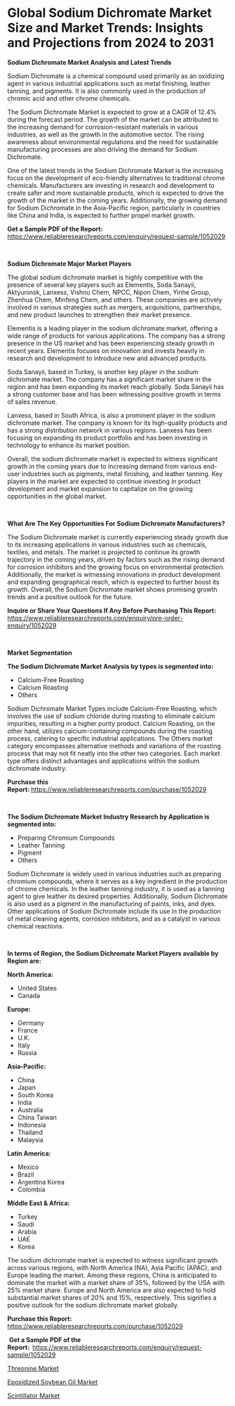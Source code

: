 <p><h1>Global Sodium Dichromate Market Size and Market Trends: Insights and Projections from 2024 to 2031</h1></p><p><strong>Sodium Dichromate Market Analysis and Latest Trends</strong></p>
<p><p>Sodium Dichromate is a chemical compound used primarily as an oxidizing agent in various industrial applications such as metal finishing, leather tanning, and pigments. It is also commonly used in the production of chromic acid and other chrome chemicals.</p><p>The Sodium Dichromate Market is expected to grow at a CAGR of 12.4% during the forecast period. The growth of the market can be attributed to the increasing demand for corrosion-resistant materials in various industries, as well as the growth in the automotive sector. The rising awareness about environmental regulations and the need for sustainable manufacturing processes are also driving the demand for Sodium Dichromate.</p><p>One of the latest trends in the Sodium Dichromate Market is the increasing focus on the development of eco-friendly alternatives to traditional chrome chemicals. Manufacturers are investing in research and development to create safer and more sustainable products, which is expected to drive the growth of the market in the coming years. Additionally, the growing demand for Sodium Dichromate in the Asia-Pacific region, particularly in countries like China and India, is expected to further propel market growth.</p></p>
<p><strong>Get a Sample PDF of the Report:&nbsp;</strong> <a href="https://www.reliableresearchreports.com/enquiry/request-sample/1052029">https://www.reliableresearchreports.com/enquiry/request-sample/1052029</a></p>
<p>&nbsp;</p>
<p><strong>Sodium Dichromate Major Market Players</strong></p>
<p><p>The global sodium dichromate market is highly competitive with the presence of several key players such as Elementis, Soda Sanayii, Aktyuninsk, Lanxess, Vishnu Chem, NPCC, Nipon Chem, Yinhe Group, Zhenhua Chem, Minfeng Chem, and others. These companies are actively involved in various strategies such as mergers, acquisitions, partnerships, and new product launches to strengthen their market presence.</p><p>Elementis is a leading player in the sodium dichromate market, offering a wide range of products for various applications. The company has a strong presence in the US market and has been experiencing steady growth in recent years. Elementis focuses on innovation and invests heavily in research and development to introduce new and advanced products.</p><p>Soda Sanayii, based in Turkey, is another key player in the sodium dichromate market. The company has a significant market share in the region and has been expanding its market reach globally. Soda Sanayii has a strong customer base and has been witnessing positive growth in terms of sales revenue.</p><p>Lanxess, based in South Africa, is also a prominent player in the sodium dichromate market. The company is known for its high-quality products and has a strong distribution network in various regions. Lanxess has been focusing on expanding its product portfolio and has been investing in technology to enhance its market position.</p><p>Overall, the sodium dichromate market is expected to witness significant growth in the coming years due to increasing demand from various end-user industries such as pigments, metal finishing, and leather tanning. Key players in the market are expected to continue investing in product development and market expansion to capitalize on the growing opportunities in the global market.</p></p>
<p>&nbsp;</p>
<p><strong>What Are The Key Opportunities For Sodium Dichromate Manufacturers?</strong></p>
<p><p>The Sodium Dichromate market is currently experiencing steady growth due to its increasing applications in various industries such as chemicals, textiles, and metals. The market is projected to continue its growth trajectory in the coming years, driven by factors such as the rising demand for corrosion inhibitors and the growing focus on environmental protection. Additionally, the market is witnessing innovations in product development and expanding geographical reach, which is expected to further boost its growth. Overall, the Sodium Dichromate market shows promising growth trends and a positive outlook for the future.</p></p>
<p><strong>Inquire or Share Your Questions If Any Before Purchasing This Report:</strong> <a href="https://www.reliableresearchreports.com/enquiry/pre-order-enquiry/1052029">https://www.reliableresearchreports.com/enquiry/pre-order-enquiry/1052029</a></p>
<p>&nbsp;</p>
<p><strong>Market Segmentation</strong></p>
<p><strong>The Sodium Dichromate Market Analysis by types is segmented into:</strong></p>
<p><ul><li>Calcium-Free Roasting</li><li>Calcium Roasting</li><li>Others</li></ul></p>
<p><p>Sodium Dichromate Market Types include Calcium-Free Roasting, which involves the use of sodium chloride during roasting to eliminate calcium impurities, resulting in a higher purity product. Calcium Roasting, on the other hand, utilizes calcium-containing compounds during the roasting process, catering to specific industrial applications. The Others market category encompasses alternative methods and variations of the roasting process that may not fit neatly into the other two categories. Each market type offers distinct advantages and applications within the sodium dichromate industry.</p></p>
<p><strong>Purchase this Report:&nbsp;</strong><a href="https://www.reliableresearchreports.com/purchase/1052029">https://www.reliableresearchreports.com/purchase/1052029</a></p>
<p>&nbsp;</p>
<p><strong>The Sodium Dichromate Market Industry Research by Application is segmented into:</strong></p>
<p><ul><li>Preparing Chromium Compounds</li><li>Leather Tanning</li><li>Pigment</li><li>Others</li></ul></p>
<p><p>Sodium Dichromate is widely used in various industries such as preparing chromium compounds, where it serves as a key ingredient in the production of chrome chemicals. In the leather tanning industry, it is used as a tanning agent to give leather its desired properties. Additionally, Sodium Dichromate is also used as a pigment in the manufacturing of paints, inks, and dyes. Other applications of Sodium Dichromate include its use in the production of metal cleaning agents, corrosion inhibitors, and as a catalyst in various chemical reactions.</p></p>
<p>&nbsp;</p>
<p><strong>In terms of Region, the Sodium Dichromate Market Players available by Region are:</strong></p>
<p>
    <p> <strong> North America: </strong>
        <ul>
            <li>United States</li>
            <li>Canada</li>
        </ul>
        </p> 
    <p> <strong> Europe: </strong>
        <ul>
            <li>Germany</li>
            <li>France</li>
            <li>U.K.</li>
            <li>Italy</li>
            <li>Russia</li>
        </ul>
        </p> 
    <p> <strong> Asia-Pacific: </strong>
        <ul>
            <li>China</li>
            <li>Japan</li>
            <li>South Korea</li>
            <li>India</li>
            <li>Australia</li>
            <li>China Taiwan</li>
            <li>Indonesia</li>
            <li>Thailand</li>
            <li>Malaysia</li>
        </ul>
        </p> 
    <p> <strong> Latin America: </strong>
        <ul>
            <li>Mexico</li>
            <li>Brazil</li>
            <li>Argentina Korea</li>
            <li>Colombia</li>
        </ul>
        </p> 
    <p> <strong> Middle East & Africa: </strong>
        <ul>
            <li>Turkey</li>
            <li>Saudi</li>
            <li>Arabia</li>
            <li>UAE</li>
            <li>Korea</li>
        </ul>
    </p>
    </p>
<p><p>The sodium dichromate market is expected to witness significant growth across various regions, with North America (NA), Asia Pacific (APAC), and Europe leading the market. Among these regions, China is anticipated to dominate the market with a market share of 35%, followed by the USA with 25% market share. Europe and North America are also expected to hold substantial market shares of 20% and 15%, respectively. This signifies a positive outlook for the sodium dichromate market globally.</p></p>
<p><strong>Purchase this Report: </strong><a href="https://www.reliableresearchreports.com/purchase/1052029">https://www.reliableresearchreports.com/purchase/1052029</a></p>
<p>&nbsp;<strong>Get a Sample PDF of the Report:&nbsp;&nbsp;</strong><a href="https://www.reliableresearchreports.com/enquiry/request-sample/1052029">https://www.reliableresearchreports.com/enquiry/request-sample/1052029</a></p>
<p><strong></strong></p>
<p><p><a href="https://github.com/danielneavesallisons03mba/Market-Research-Report-List-1/blob/main/threonine-market.md">Threonine Market</a></p><p><a href="https://github.com/changoleonlaverguenzanoexiste/Market-Research-Report-List-2/blob/main/epoxidized-soybean-oil-market.md">Epoxidized Soybean Oil Market</a></p><p><a href="https://github.com/dimitrishawkinswaynenp91rgz/Market-Research-Report-List-1/blob/main/scintillator-market.md">Scintillator Market</a></p></p>